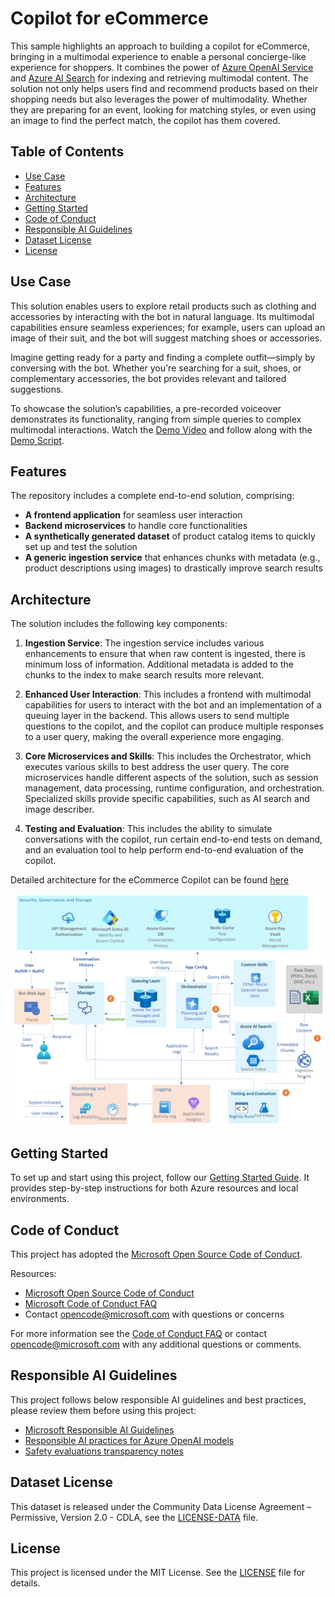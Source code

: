 # Copilot for eCommerce

This sample highlights an approach to building a copilot for eCommerce, bringing in a multimodal experience to enable a personal concierge-like experience for shoppers. It combines the power of [Azure OpenAI Service](https://azure.microsoft.com/en-us/products/ai-services/openai-service/) and [Azure AI Search](https://azure.microsoft.com/en-us/products/ai-services/ai-search/) for indexing and retrieving multimodal content. The solution not only helps users find and recommend products based on their shopping needs but also leverages the power of multimodality. Whether they are preparing for an event, looking for matching styles, or even using an image to find the perfect match, the copilot has them covered.

## Table of Contents

- [Use Case](#use-case)
- [Features](#features)
- [Architecture](#architecture)
- [Getting Started](#getting-started)
- [Code of Conduct](#code-of-conduct)
- [Responsible AI Guidelines](#responsible-ai-guidelines)
- [Dataset License](#dataset-license)
- [License](#license)

## Use Case
This solution enables users to explore retail products such as clothing and accessories by interacting with the bot in natural language. Its multimodal capabilities ensure seamless experiences; for example, users can upload an image of their suit, and the bot will suggest matching shoes or accessories.

Imagine getting ready for a party and finding a complete outfit—simply by conversing with the bot. Whether you're searching for a suit, shoes, or complementary accessories, the bot provides relevant and tailored suggestions.

To showcase the solution’s capabilities, a pre-recorded voiceover demonstrates its functionality, ranging from simple queries to complex multimodal interactions. Watch the [Demo Video](docs/media/Retail_Accelerator_Demo%20(GitHub).mp4) and follow along with the [Demo Script](docs/demo_script/Retail%20Demo_Script.pdf).

## Features
The repository includes a complete end-to-end solution, comprising:

- **A frontend application** for seamless user interaction
- **Backend microservices** to handle core functionalities
- **A synthetically generated dataset** of product catalog items  to quickly set up and test the solution
- **A generic ingestion service** that enhances chunks with metadata (e.g., product descriptions using images) to drastically improve search results

## Architecture
The solution includes the following key components:

1. **Ingestion Service**: The ingestion service includes various enhancements to ensure that when raw content is ingested, there is minimum loss of information. Additional metadata is added to the chunks to the index to make search results more relevant.

2. **Enhanced User Interaction**: This includes a frontend with multimodal capabilities for users to interact with the bot and an implementation of a queuing layer in the backend. This allows users to send multiple questions to the copilot, and the copilot can produce multiple responses to a user query, making the overall experience more engaging.

3. **Core Microservices and Skills**: This includes the Orchestrator, which executes various skills to best address the user query. The core microservices handle different aspects of the solution, such as session management, data processing, runtime configuration, and orchestration. Specialized skills provide specific capabilities, such as AI search and image describer.

4. **Testing and Evaluation**: This includes the ability to simulate conversations with the copilot, run certain end-to-end tests on demand, and an evaluation tool to help perform end-to-end evaluation of the copilot.

Detailed architecture for the eCommerce Copilot can be found [here](ARCHITECTURE.md)

![Copilot Solution Architecture](./docs/media/copilot_solution_architecture.png)


## Getting Started  
To set up and start using this project, follow our [Getting Started Guide](SETUP_RETAIL.md). It provides step-by-step instructions for both Azure resources and local environments.


## Code of Conduct

This project has adopted the [Microsoft Open Source Code of Conduct](https://opensource.microsoft.com/codeofconduct/).

Resources:

- [Microsoft Open Source Code of Conduct](https://opensource.microsoft.com/codeofconduct/)
- [Microsoft Code of Conduct FAQ](https://opensource.microsoft.com/codeofconduct/faq/)
- Contact [opencode@microsoft.com](mailto:opencode@microsoft.com) with questions or concerns

For more information see the [Code of Conduct FAQ](https://opensource.microsoft.com/codeofconduct/faq/) or
contact [opencode@microsoft.com](mailto:opencode@microsoft.com) with any additional questions or comments.

## Responsible AI Guidelines

This project follows below responsible AI guidelines and best practices, please review them before using this project:

- [Microsoft Responsible AI Guidelines](https://www.microsoft.com/en-us/ai/responsible-ai)
- [Responsible AI practices for Azure OpenAI models](https://learn.microsoft.com/en-us/legal/cognitive-services/openai/overview)
- [Safety evaluations transparency notes](https://learn.microsoft.com/en-us/azure/ai-studio/concepts/safety-evaluations-transparency-note)

## Dataset License

This dataset is released under the Community Data License Agreement – Permissive, Version 2.0 - CDLA, see the [LICENSE-DATA](LICENSE-DATA.md) file.

## License

This project is licensed under the MIT License. See the [LICENSE](./LICENSE) file for details.
